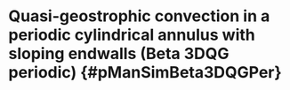 Quasi-geostrophic convection in a periodic cylindrical annulus with sloping endwalls (Beta 3DQG periodic) {#pManSimBeta3DQGPer}
=========================================================================================================
